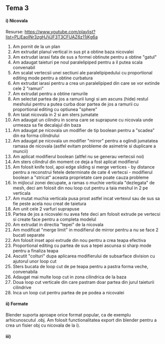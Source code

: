 ## Tema 3

#### i) Nicovala
Resurse: https://www.youtube.com/playlist?list=PLjEaoINr3zgHJVJF3T3CFUAZ6z11jKg6a

1. Am pornit de la un plan
2. Am extrudat planul vertical in sus pt a obtine baza nicovalei
3. Am extrudat iarasi fata de sus a formei obtinute pentru a obtine "gatul"
4. Am adaugat taieturi pe noul paralelipiped pentru a il putea scala convenabil
5. Am scalat vertecsii unei sectiuni ale paralelipipedului cu proportional editing mode pentru a obtine curbatura
6. Am extrudat iarasi pentru a crea un paralelipiped din care se vor extinde cele 2 "ramuri"
7. Am extrudat pentru a obtine ramurile
8. Am selectat partea de jos a ramurii lungi si am ascuns (hide) restul meshului pentru a putea curba doar partea de jos a ramurii cu proportional editing cu optiunea "sphere"
9. Am taiat nicovala in 2 si am sters jumatate
10. Am adaugat un cilindru in scena care se suprapune cu nicovala unde urmeaza sa fie decalajul din baza
11. Am adaugat pe nicovala un modifier de tip boolean pentru a "scadea" din ea forma cilindrului
12. Am adaugat pe nicovala un modifier "mirror" pentru a oglindi jumatatea ramasa de nicovala (astfel evitam probleme de asimetrie si duplicare a muncii)
13. Am aplicat modifierul boolean (altfel nu se generau vertecsii noi)
14. Am sters cilindrul din moment ce deja a fost aplicat modifierul
15. Am folosit knife tool, apoi edge sliding si merge vertices - by distance pentru a reconstrui fetele determinate de cate 4 vertecsi - modifierul boolean a "stricat" aceasta proprietate care poate cauza probleme
16. In mijlocul zonei decupate, a ramas o muchie verticala "dezlegata" de mesh, deci am folosit din nou loop cut pentru a taia meshul in 2 pe verticala
17. Am mutat muchia verticala pusa prost astfel incat vertexul sau de sus sa fie peste acela nou creat de taietura
18. Am unit cele 2 varfuri suprapuse
19. Partea de jos a nicovalei nu avea fete deci am folosit extrude pe vertecsi si create face pentru a completa modelul
20. Am extrudat in directia "tepei" de la nicovala
21. Am modificat "merge limit" in modifierul de mirror pentru a nu se face 2 bucati separate
22. Am folosit inset apoi extrude din nou pentru a crea teapa efectiva
23. Proportional editing cu partea de sus a tepei ascunsa si sharp mode pentru a finaliza teapa
24. Ascutit "colturi" dupa aplicarea modifierului de subsarface division cu ajutorul unor loop cut
25. Sters bucata de loop cut de pe teapa pentru a pastra forma veche, convenabila
26. Adaugat mai multe loop cut in zona cilindrica de la baza
27. Doua loop cut verticale din care pastram doar partea din jurul taieturii cilindrive
38. Inca un loop cut pentru partea de pe podea a nicovalei

#### ii) Formate
Blender suporta aproape orice format popular, ca de exemplu arhicunoscutul .obj. Am folosit functionalitatea export din blender pentru a crea un fisier obj cu nicovala de la i).

#### iii) 
